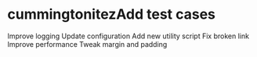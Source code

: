 # cummingtonitezAdd test cases
Improve logging
Update configuration
Add new utility script
Fix broken link
Improve performance
Tweak margin and padding
